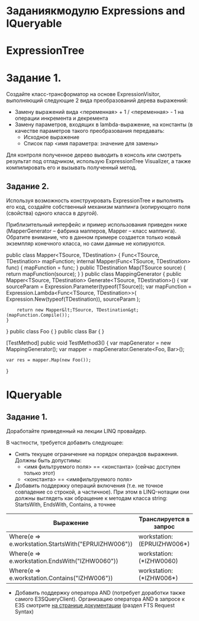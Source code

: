 # Заданиякмодулю Expressions and IQueryable

# ExpressionTree

# Задание 1.

Создайте класс-трансформатор на основе ExpressionVisitor, выполняющий следующие 2 вида преобразований дерева выражений:

- Замену выражений вида &lt;переменная&gt; + 1 / &lt;переменная&gt; - 1 на операции инкремента и декремента
- Замену параметров, входящих в lambda-выражение, на константы (в качестве параметров такого преобразования передавать:
  - Исходное выражение
  - Список пар &lt;имя параметра: значение для замены&gt;

Для контроля полученное дерево выводить в консоль или смотреть результат под отладчиком, использую ExpressionTree Visualizer, а также компилировать его и вызывать полученный метод.

## Задание 2.

Используя возможность конструировать ExpressionTree и выполнять его код, создайте собственный механизм маппинга (копирующего поля (свойства) одного класса в другой).

Приблизительный интерфейс и пример использования приведен ниже (MapperGenerator – фабрика мапперов, Mapper – класс маппинга). Обратите внимание, что в данном примере создается только новый экземпляр конечного класса, но сами данные не копируются.

public class Mapper&lt;TSource, TDestination&gt;
{
    Func&lt;TSource, TDestination&gt; mapFunction;
    internal Mapper(Func&lt;TSource, TDestination&gt; func)
    {
        mapFunction = func;
    }
    public TDestination Map(TSource source)
    {
        return mapFunction(source);
    }
}
public class MappingGenerator
{
    public Mapper&lt;TSource, TDestination&gt; Generate&lt;TSource, TDestination&gt;()
    {
        var sourceParam = Expression.Parameter(typeof(TSource));
        var mapFunction =
            Expression.Lambda&lt;Func&lt;TSource, TDestination&gt;&gt;(
            Expression.New(typeof(TDestination)),
            sourceParam
            );

        return new Mapper&lt;TSource, TDestination&gt;(mapFunction.Compile());
    }
}
public class Foo { }
public class Bar { }

[TestMethod]
public void TestMethod3()
{
    var mapGenerator = new MappingGenerator();
    var mapper = mapGenerator.Generate&lt;Foo, Bar&gt;();

    var res = mapper.Map(new Foo());
}

# IQueryable

## Задание 1.

Доработайте приведенный на лекции LINQ провайдер.

В частности, требуется добавить следующее:

- Снять текущее ограничение на порядок операндов выражения. Должны быть допустимы:
  - &lt;имя фильтруемого поля&gt; == &lt;константа&gt; (сейчас доступен только этот)
  - &lt;константа&gt; == &lt;имяфильтруемого поля&gt;
- Добавить поддержку операций включения (т.е. не точное совпадение со строкой, а частичное). При этом в LINQ-нотации они должны выглядеть как обращение к методам класса string: StartsWith, EndsWith, Contains, а точнее

| Выражение | Транслируется в запрос |
| --- | --- |
| Where(e =&gt; e.workstation.StartsWith(&quot;EPRUIZHW006&quot;)) | workstation:(EPRUIZHW006\*) |
| Where(e =&gt; e.workstation.EndsWith(&quot;IZHW0060&quot;)) | workstation:(\*IZHW0060) |
| Where(e =&gt; e.workstation.Contains(&quot;IZHW006&quot;)) | workstation:(\*IZHW006\*) |

- Добавить поддержку оператора AND (потребует доработки также самого E3SQueryClient). Организацию оператора AND в запросе к E3S смотрите [на странице документации](https://kb.epam.com/display/E3S/E3S+public+REST+for+data) (раздел FTS Request Syntax)